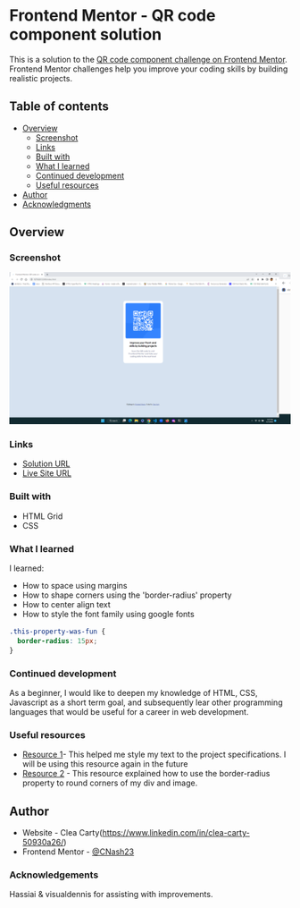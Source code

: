 # Frontend Mentor - QR code component solution

This is a solution to the [QR code component challenge on Frontend Mentor](https://www.frontendmentor.io/challenges/qr-code-component-iux_sIO_H). Frontend Mentor challenges help you improve your coding skills by building realistic projects.

## Table of contents

- [Overview](#overview)
  - [Screenshot](#screenshot)
  - [Links](#links)
  - [Built with](#built-with)
  - [What I learned](#what-i-learned)
  - [Continued development](#continued-development)
  - [Useful resources](#useful-resources)
- [Author](#author)
- [Acknowledgments](#acknowledgments)

## Overview

### Screenshot

![](images/improvement.png)

### Links

- [ Solution URL](https://your-solution-url.com)
- [Live Site URL](https://cnash23.github.io/2nd-pro/)

### Built with

- HTML Grid
- CSS

### What I learned

I learned:

- How to space using margins
- How to shape corners using the 'border-radius' property
- How to center align text
- How to style the font family using google fonts

```css
.this-property-was-fun {
  border-radius: 15px;
}
```

### Continued development

As a beginner, I would like to deepen my knowledge of HTML, CSS, Javascript as a short term goal, and subsequently lear other programming languages that would be useful for a
career in web development.

### Useful resources

- [Resource 1](https://fonts.google.com/specimen/Outfit)- This helped me style my text to the project specifications. I will be using this resource again in the future
- [Resource 2](https://www.w3schools.com/css/css3_borders.asp) - This resource explained how to use the border-radius property to round corners of my div and image.

## Author

- Website - Clea Carty(https://www.linkedin.com/in/clea-carty-50930a26/)
- Frontend Mentor - [@CNash23](https://www.frontendmentor.io/profile/CNash23)

### Acknowledgements

Hassiai & visualdennis for assisting with improvements.
